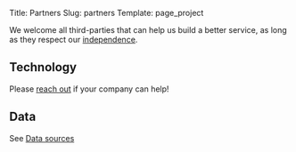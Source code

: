 Title: Partners
Slug: partners
Template: page_project

We welcome all third-parties that can help us build a better service, as long as they respect our [independence](/values#independence).

## Technology

Please [reach out](mailto:contact@commonsearch.org) if your company can help!

## Data

See [Data sources](/data-sources)
